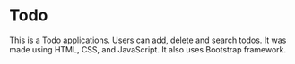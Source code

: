 # Todo
This is a Todo applications. Users can add, delete and search todos. 
It was made using HTML, CSS, and JavaScript. It also uses Bootstrap framework. 
